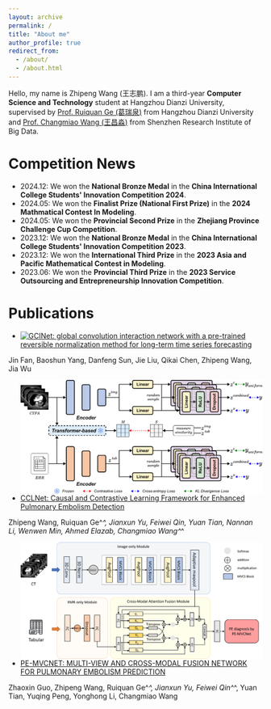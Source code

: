 ```yaml
---
layout: archive
permalink: /
title: "About me"
author_profile: true
redirect_from: 
  - /about/
  - /about.html
---
```


Hello, my name is Zhipeng Wang (王志鹏). I am a third-year **Computer Science and Technology** student at Hangzhou Dianzi University, supervised by [Prof. Ruiquan Ge (葛瑞泉)](https://faculty.hdu.edu.cn/jsjxy/grq/main.htm) from Hangzhou Dianzi University and [Prof. Changmiao Wang (王昌淼)](https://www.sribd.cn/teacher/505) from Shenzhen Research Institute of Big Data.


# Competition News
+ 2024.12: We won the **National Bronze Medal** in the **China International College Students' Innovation Competition 2024**.
+ 2024.05: We won the **Finalist Prize (National First Prize)** in the **2024 Mathmatical Contest In Modeling**.
+ 2024.05: We won the **Provincial Second Prize** in the **Zhejiang Province Challenge Cup Competition**.
+ 2023.12: We won the **National Bronze Medal** in the **China International College Students' Innovation Competition 2023**.
+ 2023.12: We won the **International Third Prize** in the **2023 Asia and Pacific Mathematical Contest in Modeling**.
+ 2023.06: We won the **Provincial Third Prize** in the **2023 Service Outsourcing and Entrepreneurship Innovation Competition**.

# Publications
+ <img align="left" src="https://github.com/LeavingStarW/LeavingStarW.github.io/blob/master/images/GCINet.png"/> [GCINet: global convolution interaction network with a pre-trained reversible normalization method for long-term time series forecasting](https://link.springer.com/article/10.1007/s00521-024-10692-3)

Jin Fan, Baoshun Yang, Danfeng Sun, Jie Liu, Qikai Chen, Zhipeng Wang, Jia Wu

+ <img align="left" src="https://github.com/LeavingStarW/LeavingStarW.github.io/blob/master/images/CCLNet.png"/> [CCLNet: Causal and Contrastive Learning Framework for Enhanced Pulmonary Embolism Detection](https://ieeexplore.ieee.org/document/10821899)

Zhipeng Wang, Ruiquan Ge^*^, Jianxun Yu, Feiwei Qin, Yuan Tian, Nannan Li, Wenwen Min, Ahmed Elazab, Changmiao Wang^*^

+ <img align="left" src="https://github.com/LeavingStarW/LeavingStarW.github.io/blob/master/images/PE-MVCNet.png"/> [PE-MVCNET: MULTI-VIEW AND CROSS-MODAL FUSION NETWORK FOR PULMONARY EMBOLISM PREDICTION](https://ieeexplore.ieee.org/document/10635747)

Zhaoxin Guo, Zhipeng Wang, Ruiquan Ge^*^, Jianxun Yu, Feiwei Qin^*^, Yuan Tian, Yuqing Peng, Yonghong Li, Changmiao Wang

<!--+ <img align="left" src=""/> [A Novel Fusion Network for Apple Image Classification and Quantity Recognition]
(https://dl.acm.org/doi/10.1145/3653781.3653794)

Hanyu Jiang, Zhipeng Wang, Jiahan Chen, Guanyuan Pan, Yudie Jin-->




